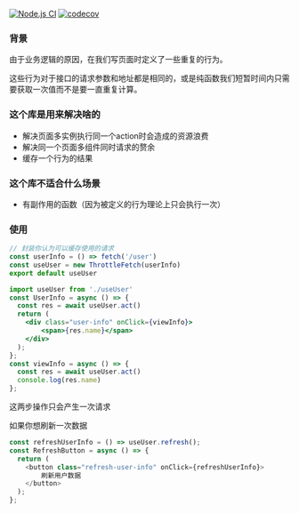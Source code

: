 [![Node.js CI](https://github.com/Meglody/Cached-throttle-promise/actions/workflows/node.js.yml/badge.svg?branch=main)](https://github.com/Meglody/Cached-throttle-promise/actions/workflows/node.js.yml)
[![codecov](https://codecov.io/gh/Meglody/Cached-throttle-promise/branch/main/graph/badge.svg?token=Y74DLS11DU)](https://codecov.io/gh/Meglody/Cached-throttle-promise)

### 背景

由于业务逻辑的原因，在我们写页面时定义了一些重复的行为。

这些行为对于接口的请求参数和地址都是相同的，或是纯函数我们短暂时间内只需要获取一次值而不是要一直重复计算。

### 这个库是用来解决啥的
 - 解决页面多实例执行同一个action时会造成的资源浪费
 - 解决同一个页面多组件同时请求的赘余
 - 缓存一个行为的结果

### 这个库不适合什么场景
 - 有副作用的函数（因为被定义的行为理论上只会执行一次）

### 使用

```js
// 封装你认为可以缓存使用的请求
const userInfo = () => fetch('/user')
const useUser = new ThrottleFetch(userInfo)
export default useUser
```

```jsx
import useUser from './useUser'
const UserInfo = async () => {
  const res = await useUser.act()
  return (
    <div class="user-info" onClick={viewInfo}>
        <span>{res.name}</span>
    </div>
  );
};
const viewInfo = async () => {
  const res = await useUser.act()
  console.log(res.name)
};
```

这两步操作只会产生一次请求

如果你想刷新一次数据

```js
const refreshUserInfo = () => useUser.refresh();
const RefreshButton = async () => {
  return (
    <button class="refresh-user-info" onClick={refreshUserInfo}>
        刷新用户数据
    </button>
  );
};
```
